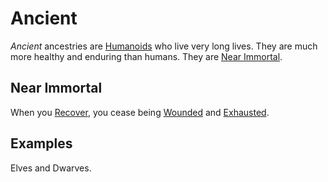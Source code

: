 # Ancient

*Ancient* ancestries are [Humanoids](../../../Resources%20for%20GMs/Creature%20Types/Humanoid.md) who live very long lives. They are much more healthy and enduring than humans. They are [Near Immortal](Ancient.md#Near%20Immortal).

## Near Immortal

When you [Recover](../../../Game%20Procedures/Exploration/Delving.md#Recover), you cease being [Wounded](../../../Game%20Procedures/Conditions/Wounded.md) and [Exhausted](../../../Game%20Procedures/Conditions/Exhausted.md).

## Examples

Elves and Dwarves.
